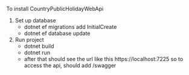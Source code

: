 To install CountryPublicHolidayWebApi
1. Set up database
	- dotnet ef migrations add InitialCreate
	- dotnet ef database update
2. Run project
	- dotnet build
	- dotnet run
	- after that should see the url like this https://localhost:7225 so to access the api, should add /swagger